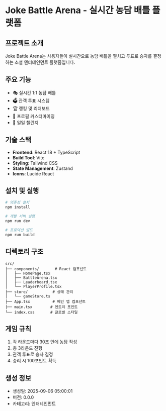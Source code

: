 # Joke Battle Arena - 실시간 농담 배틀 플랫폼

## 프로젝트 소개
Joke Battle Arena는 사용자들이 실시간으로 농담 배틀을 펼치고 투표로 승자를 결정하는 소셜 엔터테인먼트 플랫폼입니다.

## 주요 기능
- 🎭 실시간 1:1 농담 배틀
- 🗳️ 관객 투표 시스템  
- 🏆 랭킹 및 리더보드
- 👤 프로필 커스터마이징
- 🎯 일일 챌린지

## 기술 스택
- **Frontend**: React 18 + TypeScript
- **Build Tool**: Vite
- **Styling**: Tailwind CSS
- **State Management**: Zustand
- **Icons**: Lucide React

## 설치 및 실행

```bash
# 의존성 설치
npm install

# 개발 서버 실행
npm run dev

# 프로덕션 빌드
npm run build
```

## 디렉토리 구조
```
src/
├── components/       # React 컴포넌트
│   ├── HomePage.tsx
│   ├── BattleArena.tsx
│   ├── Leaderboard.tsx
│   └── PlayerProfile.tsx
├── store/           # 상태 관리
│   └── gameStore.ts
├── App.tsx          # 메인 앱 컴포넌트
├── main.tsx        # 엔트리 포인트
└── index.css       # 글로벌 스타일
```

## 게임 규칙
1. 각 라운드마다 30초 안에 농담 작성
2. 총 3라운드 진행
3. 관객 투표로 승자 결정
4. 승리 시 100포인트 획득

## 생성 정보
- 생성일: 2025-09-06 05:00:01
- 버전: 0.0.0
- 카테고리: 엔터테인먼트